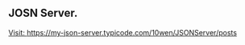 ## JOSN Server.
[Visit: https://my-json-server.typicode.com/10wen/JSONServer/posts ](https://my-json-server.typicode.com/10wen/JSONServer/posts)
